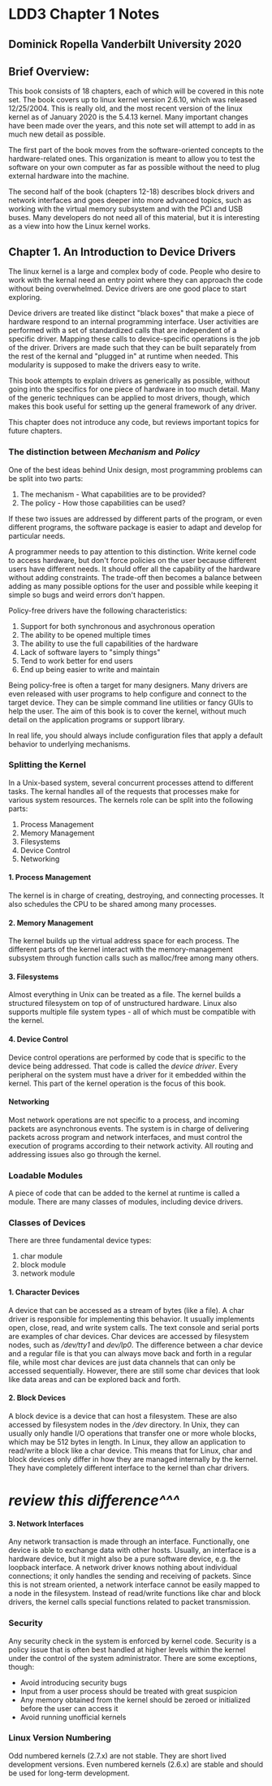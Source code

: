 # LDD3 Chapter 1 Notes
## Dominick Ropella Vanderbilt University 2020

## Brief Overview:
This book consists of 18 chapters, each of which will be covered in this note set. The book covers up to linux kernel version 2.6.10, which was released 12/25/2004. This is really old, and the most recent version of the linux kernel as of January 2020 is the 5.4.13 kernel. Many important changes have been made over the years, and this note set will attempt to add in as much new detail as possible. 

The first part of the book moves from the software-oriented concepts to the hardware-related ones. This organization is meant to allow you to test the software on your own computer as far as possible without the need to plug external hardware into the machine.

The second half of the book (chapters 12-18) describes block drivers and network interfaces and goes deeper into more advanced topics, such as working with the virtual memory subsystem and with the PCI and USB buses. Many developers do not need all of this material, but it is interesting as a view into how the Linux kernel works.

## Chapter 1. An Introduction to Device Drivers

The linux kernel is a large and complex body of code. People who desire to work with the kernal need an entry point where they can approach the code without being overwhelmed. Device drivers are one good place to start exploring. 

Device drivers are treated like distinct "black boxes" that make a piece of hardware respond to an internal programming interface. User activities are performed with a set of standardized calls that are independent of a specific driver. Mapping these calls to device-specific operations is the job of the driver. Drivers are made such that they can be built separately from the rest of the kernal and "plugged in" at runtime when needed. This modularity is supposed to make the drivers easy to write. 

This book attempts to explain drivers as generically as possible, without going into the specifics for one piece of hardware in too much detail. Many of the generic techniques can be applied to most drivers, though, which makes this book useful for setting up the general framework of any driver.

This chapter does not introduce any code, but reviews important topics for future chapters. 

### The distinction between <i>Mechanism</i> and <i>Policy</i>

One of the best ideas behind Unix design, most programming problems can be split into two parts:

1. The mechanism - What capabilities are to be provided?
2. The policy - How those capabilities can be used?

If these two issues are addressed by different parts of the program, or even different programs, the software package is easier to adapt and develop for particular needs.

A programmer needs to pay attention to this distinction. Write kernel code to access hardware, but don't force policies on the user because different users have different needs. It should offer all the capability of the hardware without adding constraints. The trade-off then becomes a balance between adding as many possible options for the user and possible while keeping it simple so bugs and weird errors don't happen.

Policy-free drivers have the following characteristics:

1. Support for both synchronous and asychronous operation
2. The ability to be opened multiple times
3. The ability to use the full capabilities of the hardware
4. Lack of software layers to "simply things"
5. Tend to work better for end users
6. End up being easier to write and maintain

Being policy-free is often a target for many designers. Many drivers are even released with user programs to help configure and connect to the target device. They can be simple command line utilities or fancy GUIs to help the user. The aim of this book is to cover the kernel, without much detail on the application programs or support library.

In real life, you should always include configuration files that apply a default behavior to underlying mechanisms. 

### Splitting the Kernel

In a Unix-based system, several concurrent processes attend to different tasks. The kernal handles all of the requests that processes make for various system resources. The kernels role can be split into the following parts:

1. Process Management
2. Memory Management
3. Filesystems
4. Device Control
5. Networking

#### 1. Process Management

The kernel is in charge of creating, destroying, and connecting processes. It also schedules the CPU to be shared among many processes. 

#### 2. Memory Management

The kernel builds up the virtual address space for each process. The different parts of the kernel interact with the memory-management subsystem through function calls such as malloc/free among many others. 

#### 3. Filesystems

Almost everything in Unix can be treated as a file. The kernel builds a structured filesystem on top of of unstructured hardware. Linux also supports multiple file system types - all of which must be compatible with the kernel. 

#### 4. Device Control

Device control operations are performed by code that is specific to the device being addressed. That code is called the <i>device driver</i>. Every peripheral on the system must have a driver for it embedded within the kernel. This part of the kernel operation is the focus of this book.

#### Networking

Most network operations are not specific to a process, and incoming packets are asynchronous events. The system is in charge of delivering packets across program and network interfaces, and must control the execution of programs according to their network activity. All routing and addressing issues also go through the kernel. 

### Loadable Modules

A piece of code that can be added to the kernel at runtime is called a module. There are many classes of modules, including device drivers. 

### Classes of Devices 

There are three fundamental device types:

1. char module
2. block module
3. network module

#### 1. Character Devices

A device that can be accessed as a stream of bytes (like a file). A char driver is responsible for implementing this behavior. It usually implements open, close, read, and write system calls. The text console and serial ports are examples of char devices. Char devices are accessed by filesystem nodes, such as <i>/dev/tty1</i> and <i>dev/lp0</i>. The difference between a char device and a regular file is that you can always move back and forth in a regular file, while most char devices are just data channels that can only be accessed sequentially. However, there are still some char devices that look like data areas and can be explored back and forth. 

#### 2. Block Devices

A block device is a device that can host a filesystem. These are also accessed by filesystem nodes in the <i>/dev</i> directory. In Unix, they can usually only handle I/O operations that transfer one or more whole blocks, which may be 512 bytes in length. In Linux, they allow an application to read/write a block like a char device. This means that for Linux, char and block devices only differ in how they are managed internally by the kernel. They have completely different interface to the kernel than char drivers. 
# *review this difference^^^*

#### 3. Network Interfaces

Any network transaction is made through an interface. Functionally, one device is
able to exchange data with other hosts. Usually, an interface is a hardware
device, but it might also be a pure software device, e.g. the loopback interface. A network driver knows nothing about individual connections; it only handles the sending and receiving of packets. Since this is not stream oriented, a network interface cannot be easily mapped to a node in the filesystem. Instead of read/write functions like char and block drivers, the kernel calls special functions related to packet transmission. 

### Security

Any security check in the system is enforced by kernel code. Security is a policy issue that is often best handled at higher levels within the kernel under the control of the system administrator. There are some exceptions, though:

- Avoid introducing security bugs
- Input from a user process should be treated with great suspicion
- Any memory obtained from the kernel should be zeroed or initialized before the user can access it
- Avoid running unofficial kernels

### Linux Version Numbering

Odd numbered kernels (2.7.x) are not stable. They are short lived development versions.
Even numbered kernels (2.6.x) are stable and should be used for long-term development. 

